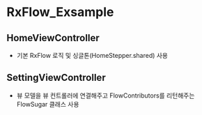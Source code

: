# RxFlow_Exsample

## HomeViewController
 - 기본 RxFlow 로직 및 싱글톤(HomeStepper.shared) 사용

## SettingViewController
 - 뷰 모델을 뷰 컨트롤러에 연결해주고 FlowContributors를 리턴해주는 FlowSugar 클래스 사용

